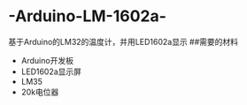 # -Arduino-LM-1602a-
基于Arduino的LM32的温度计，并用LED1602a显示
##需要的材料
+ Arduino开发板
+ LED1602a显示屏
+ LM35
+ 20k电位器
##
